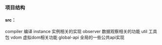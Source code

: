 ### 项目结构

#### src：
compiler 编译
instance 实例相关的实现
observer 数据观察相关的功能
util 工具包
vdom 虚拟dom相关功能
global-api 全局的一些公共api实现